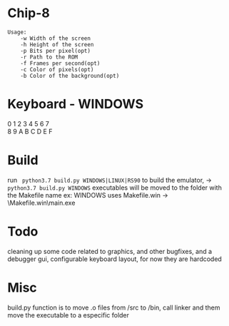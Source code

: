 # Chip-8

```
Usage:
    -w Width of the screen
    -h Height of the screen
    -p Bits per pixel(opt)
    -r Path to the ROM
    -f Frames per second(opt)
    -c Color of pixels(opt)
    -b Color of the background(opt)
```

# Keyboard - WINDOWS
0   1	2	3
4	5	6	7	
8	9   A   B
C   D   E   F

# Build
run ``` python3.7 build.py WINDOWS|LINUX|RS90``` to build the emulator,
-> ``` python3.7 build.py WINDOWS```
executables will be moved to the folder with the Makefile name
ex: 
WINDOWS uses Makefile.win -> \Makefile.win\main.exe

# Todo
cleaning up some code related to graphics,
and other bugfixes, and a debugger gui,
configurable keyboard layout, for now they are hardcoded

# Misc

build.py function is to move .o files from /src to /bin, 
call linker and them move the executable to a especific folder  


